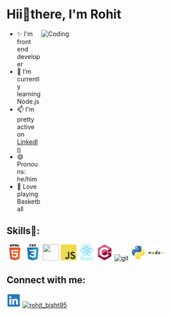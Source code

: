 # Hii👋there, I'm Rohit

<img align="right" alt="Coding" width="425" height="400" src="https://cdn.dribbble.com/users/3281732/screenshots/6552930/ef066617-ce4e-45c9-ae22-1af21711119c.jpeg?compress=1&resize=800x600&vertical=top">

- ✨ I'm front end developer
- 🌱 I’m currently learning Node.js
- 📫 I'm pretty active on <a href="https://www.linkedin.com/in/rohit-singh-bisht-5b672b1ba/">Linkedln</a>
- 😄 Pronouns: he/him
- 🏀 Love playing Basketball

## Skills🍳:

<img height="37" width="37" src="https://raw.githubusercontent.com/devicons/devicon/master/icons/html5/html5-original-wordmark.svg"> <img height="37" width="37" src="https://raw.githubusercontent.com/devicons/devicon/master/icons/css3/css3-original-wordmark.svg"> <img height="37" width="37" src="https://getbootstrap.com/docs/5.1/assets/brand/bootstrap-logo.svg"> <img height="37" width="37" src="https://raw.githubusercontent.com/devicons/devicon/master/icons/javascript/javascript-original.svg"> <img src="https://raw.githubusercontent.com/devicons/devicon/master/icons/react/react-original-wordmark.svg" alt="react" width="37" height="37"/> <img src="https://raw.githubusercontent.com/devicons/devicon/master/icons/cplusplus/cplusplus-original.svg" alt="cplusplus" width="37" height="37"/> <img src="https://www.vectorlogo.zone/logos/git-scm/git-scm-icon.svg" alt="git" width="37" height="37"/> <img height="37" width="37" src="https://raw.githubusercontent.com/devicons/devicon/master/icons/python/python-original.svg"> <a href="https://nodejs.org" target="_blank"> <img src="https://raw.githubusercontent.com/devicons/devicon/master/icons/nodejs/nodejs-original-wordmark.svg" alt="nodejs" width="37" height="37"/> </a>


## Connect with me:

<a href="https://www.linkedin.com/in/rohit-singh-bisht-5b672b1ba/" target="_blank"><img height="32" width="32" src="Linkedin Icon2.svg" /></a>
<a href="https://www.instagram.com/rohit_bisht95/" target="blank"><img src="https://raw.githubusercontent.com/rahuldkjain/github-profile-readme-generator/master/src/images/icons/Social/instagram.svg" alt="rohit_bisht95" height="32" width="32" /></a>
